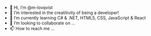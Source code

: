- 👋 Hi, I’m @m-lovqvist
- 👀 I’m interested in the creatitivity of being a developer!
- 🌱 I’m currently learning C# & .NET, HTML5, CSS, JavaScript & React
- 💞️ I’m looking to collaborate on ...
- 📫 How to reach me ...

<!---
m-lovqvist/m-lovqvist is a ✨ special ✨ repository because its `README.md` (this file) appears on your GitHub profile.
You can click the Preview link to take a look at your changes.
--->
